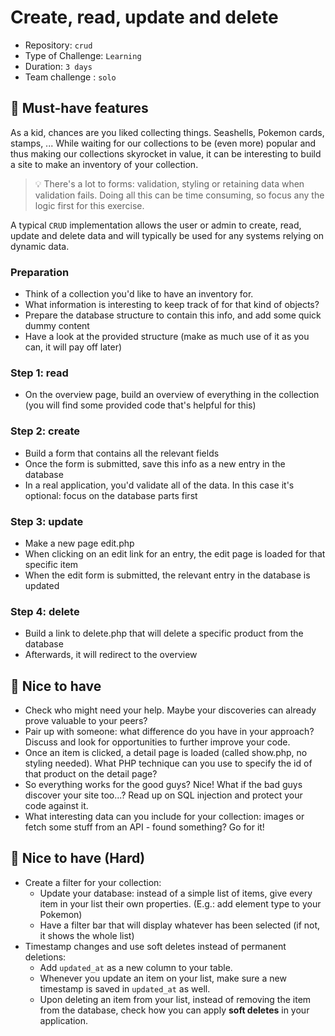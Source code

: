 # Create, read, update and delete

- Repository: `crud`
- Type of Challenge: `Learning`
- Duration: `3 days`
- Team challenge : `solo`

## 🌱 Must-have features

As a kid, chances are you liked collecting things. Seashells, Pokemon cards, stamps, ...
While waiting for our collections to be (even more) popular and thus making our collections skyrocket in value, it can be interesting to build a site to make an inventory of your collection.

> 💡 There's a lot to forms: validation, styling or retaining data when validation fails. Doing all this can be time consuming, so focus any the logic first for this exercise.

A typical `CRUD` implementation allows the user or admin to create, read, update and delete data and will typically be used for any systems relying on dynamic data.

### Preparation
- Think of a collection you'd like to have an inventory for.
- What information is interesting to keep track of for that kind of objects?
- Prepare the database structure to contain this info, and add some quick dummy content
- Have a look at the provided structure (make as much use of it as you can, it will pay off later)

### Step 1: read
- On the overview page, build an overview of everything in the collection (you will find some provided code that's helpful for this)

### Step 2: create
- Build a form that contains all the relevant fields
- Once the form is submitted, save this info as a new entry in the database
- In a real application, you'd validate all of the data. In this case it's optional: focus on the database parts first

### Step 3: update
- Make a new page edit.php
- When clicking on an edit link for an entry, the edit page is loaded for that specific item
- When the edit form is submitted, the relevant entry in the database is updated

### Step 4: delete
- Build a link to delete.php that will delete a specific product from the database
- Afterwards, it will redirect to the overview

## 🌼 Nice to have

- Check who might need your help. Maybe your discoveries can already prove valuable to your peers?
- Pair up with someone: what difference do you have in your approach? Discuss and look for opportunities to further improve your code.
- Once an item is clicked, a detail page is loaded (called show.php, no styling needed). What PHP technique can you use to specify the id of that product on the detail page?
- So everything works for the good guys? Nice! What if the bad guys discover your site too...? Read up on SQL injection and protect your code against it.
- What interesting data can you include for your collection: images or fetch some stuff from an API - found something? Go for it!

## 🌳 Nice to have (Hard)
- Create a filter for your collection:
    - Update your database: instead of a simple list of items, give every item in your list their own properties. (E.g.: add element type to your Pokemon)
    - Have a filter bar that will display whatever has been selected (if not, it shows the whole list)
- Timestamp changes and use soft deletes instead of permanent deletions:
  - Add `updated_at` as a new column to your table.
  - Whenever you update an item on your list, make sure a new timestamp is saved in `updated_at` as well.
  - Upon deleting an item from your list, instead of removing the item from the database, check how you can apply **soft deletes** in your application.

  



